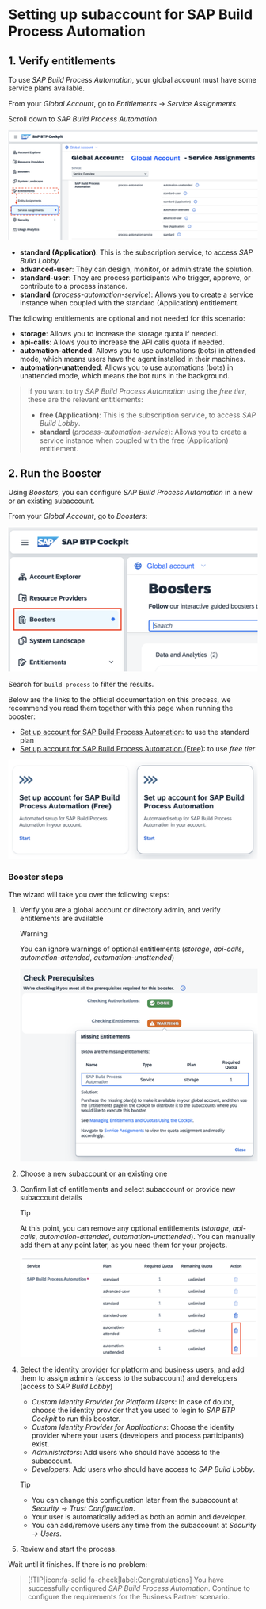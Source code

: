 # Setting up subaccount for SAP Build Process Automation

## 1. Verify entitlements

To use _SAP Build Process Automation_, your global account must have some service plans available.

From your _Global Account_, go to _Entitlements_ -> _Service Assignments_. 

Scroll down to _SAP Build Process Automation_.


![service-plans](vx_images/374085129578843.png )
- **standard (Application)**: This is the subscription service, to access _SAP Build Lobby_.
- **advanced-user**: They can design, monitor, or administrate the solution.
- **standard-user**: They are process participants who trigger, approve, or contribute to a process instance.
- **standard** (_process-automation-service_): Allows you to create a service instance when coupled with the standard (Application) entitlement.

The following entitlements are optional and not needed for this scenario:

- **storage**: Allows you to increase the storage quota if needed.
- **api-calls**: Allows you to increase the API calls quota if needed.
- **automation-attended**: Allows you to use automations (bots) in attended mode, which means users have the agent installed in their machines.
- **automation-unattended**: Allows you to use automations (bots) in unattended mode, which means the bot runs in the background.


> If you want to try _SAP Build Process Automation_ using the _free tier_, these are the relevant entitlements:
> 
> - **free (Application)**: This is the subscription service, to access _SAP Build Lobby_.
> - **standard** (_process-automation-service_): Allows you to create a service instance when coupled with the free (Application) entitlement.
> 

## 2. Run the Booster

Using _Boosters_, you can configure _SAP Build Process Automation_ in a new or an existing subaccount. 

From your _Global Account_, go to _Boosters_:

![cockpit-boosters](vx_images/416864059291821.png )

Search for `build process` to filter the results.

Below are the links to the official documentation on this process, we recommend you read them together with this page when running the booster:

- [Set up account for SAP Build Process Automation](https://help.sap.com/docs/build-process-automation/sap-build-process-automation/subscribe-to-sap-build-process-automation-standard-plan?locale=en-US): to use the standard plan
- [Set up account for SAP Build Process Automation (Free)](https://help.sap.com/docs/build-process-automation/sap-build-process-automation/get-free-access-to-sap-build-process-automation?locale=en-US): to use _free tier_

![boosters](vx_images/552605234961597.png )

### Booster steps

The wizard will take you over the following steps:

1. Verify you are a global account or directory admin, and verify entitlements are available

    > [!WARNING]
    > You can ignore warnings of optional entitlements (_storage_, _api-calls_, _automation-attended_, _automation-unattended_)
    > 
    > 
    ![booster-warning-entitlement](vx_images/296744540379624.png )
2. Choose a new subaccount or an existing one
3. Confirm list of entitlements and select subaccount or provide new subaccount details

    > [!TIP]
    > At this point, you can remove any optional entitlements (_storage_, _api-calls_, _automation-attended_, _automation-unattended_). You can manually add them at any point later, as you need them for your projects.
    > 
    >
   ![booster-entitlements](vx_images/16453431896361.png )
4. Select the identity provider for platform and business users, and add them to assign admins (access to the subaccount) and developers (access to _SAP Build Lobby_)

    - _Custom Identity Provider for Platform Users_: In case of doubt, choose the identity provider that you used to login to _SAP BTP Cockpit_ to run this booster.
    - _Custom Identity Provider for Applications_: Choose the identity provider where your users (developers and process participants) exist.
    - _Administrators_: Add users who should have access to the subaccount.
    - _Developers_: Add users who should have access to _SAP Build Lobby_.

    > [!TIP]
    > - You can change this configuration later from the subaccount at _Security -> Trust Configuration_.
    > - Your user is automatically added as both an admin and developer.
    > - You can add/remove users any time from the subaccount at _Security -> Users_.
5. Review and start the process.

Wait until it finishes. If there is no problem:

> [!TIP|icon:fa-solid fa-check|label:Congratulations]
> You have successfully configured _SAP Build Process Automation_. Continue to configure the requirements for the Business Partner scenario.
